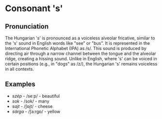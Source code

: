 # Consonant 's'

## Pronunciation
The Hungarian 's' is pronounced as a voiceless alveolar fricative, similar to the 's' sound in English words like "see" or "bus". It is represented in the International Phonetic Alphabet (IPA) as /s/. This sound is produced by directing air through a narrow channel between the tongue and the alveolar ridge, creating a hissing sound. Unlike in English, where 's' can be voiced in certain positions (e.g., in "dogs" as /z/), the Hungarian 's' remains voiceless in all contexts.

## Examples
- *szép* - /seːp/ - beautiful
- *sok* - /sok/ - many
- *sajt* - /ʃɒjt/ - cheese
- *sárga* - /ʃaːrgɒ/ - yellow